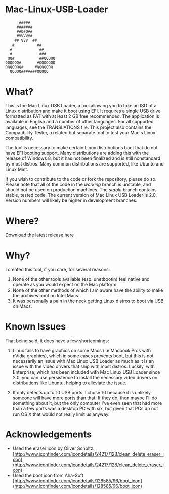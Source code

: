 # Mac-Linux-USB-Loader

```
      #####
     #######
     ##O#O##
     #VVVVV#
    ## VVV  ##
   #          ##
  #            ##
  #            ###
 QQ#           ##QQQQQ
QQQQQQ#       #QQQQQQQ
QQQQQQQ#     #QQQQQQQ
  QQQQQ#######QQQQQ
```

# What?

This is the Mac Linux USB Loader, a tool allowing you to take an ISO of a Linux distribution and make it boot using EFI. It requires a single USB drive formatted as FAT with at least 2 GB free recommended. The application is available in English and a number of other languages. For all supported languages, see the TRANSLATIONS file. This project also contains the Compatibility Tester, a related but separate tool to test your Mac's Linux compatibility.

The tool is necessary to make certain Linux distributions boot that do not have EFI booting support. Many distributions are adding this with the release of Windows 8, but it has not been finalized and is still nonstandard by most distros. Many common distributions are supported, like Ubuntu and Linux Mint.

If you wish to contribute to the code or fork the repository, please do so. Please note that all of the code in the _working_ branch is unstable, and should not be used on production machines. The _stable_ branch contains stable, tested code. The current version of Mac Linux USB Loader is 2.0. Version numbers will likely be higher in development branches.

# Where?

Download the latest release [here](https://github.com/SevenBits/Mac-Linux-USB-Loader/releases)

# Why?

I created this tool, if you care, for several reasons:

1. None of the other tools available (esp. unetbootin) feel native and operate as you would expect on the Mac platform.
2. None of the other methods of which I am aware have the ability to make the archives boot on Intel Macs.
3. It was personally a pain in the neck getting Linux distros to boot via USB on Macs.

# Known Issues

That being said, it does have a few shortcomings:

1. Linux fails to have graphics on some Macs (i.e Macbook Pros with nVidia graphics), which in some cases prevents boot, but this is not necessarily an issue with Mac Linux USB Loader as much as it is an issue with the video drivers that ship with most distros. Luckily, with Enterprise, which has been included with Mac Linux USB Loader since 2.0, you can use persistence to install the necessary video drivers on distributions like Ubuntu, helping to alleviate the issue.

2. It only detects up to 10 USB ports. I chose 10 because it is unlikely someone will have more ports than that. If they do, then maybe I'll do something about it, but the only computer I've even seen that had more than a few ports was a desktop PC with six, but given that PCs do not run OS X that would not really limit us anyway.

# Acknowledgements

- Used the eraser icon by Oliver Scholtz.
    [http://www.iconfinder.com/icondetails/24217/128/clean_delete_eraser_icon](http://www.iconfinder.com/icondetails/24217/128/clean_delete_eraser_icon)
- Used the boot icon from Aha-Soft
    [http://www.iconfinder.com/icondetails/128585/96/boot_icon](http://www.iconfinder.com/icondetails/128585/96/boot_icon)